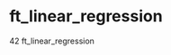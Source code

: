 # ft_linear_regression

<!--
#groups
42

#languages
Python

#frames and libs
Matplotlib
Numpy
Pandas

-->

42 ft_linear_regression
